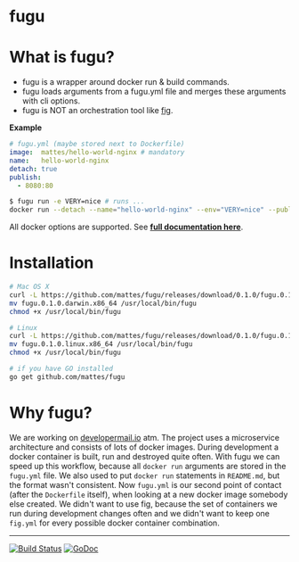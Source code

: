 fugu
====

# What is fugu?

 * fugu is a wrapper around docker run & build commands.
 * fugu loads arguments from a fugu.yml file and 
   merges these arguments with cli options.
 * fugu is NOT an orchestration tool like [fig](https://github.com/docker/fig). 

 
__Example__


```yml
# fugu.yml (maybe stored next to Dockerfile)
image:  mattes/hello-world-nginx # mandatory
name:   hello-world-nginx
detach: true
publish:
  - 8080:80
```

```bash
$ fugu run -e VERY=nice # runs ...
docker run --detach --name="hello-world-nginx" --env="VERY=nice" --publish="8080:80" mattes/hello-world-nginx
```

All docker options are supported. See __[full documentation here](DOC.md)__.


# Installation

```bash
# Mac OS X
curl -L https://github.com/mattes/fugu/releases/download/0.1.0/fugu.0.1.0.darwin.x86_64.tar.gz | tar xvz
mv fugu.0.1.0.darwin.x86_64 /usr/local/bin/fugu
chmod +x /usr/local/bin/fugu

# Linux
curl -L https://github.com/mattes/fugu/releases/download/0.1.0/fugu.0.1.0.linux.x86_64.tar.gz | tar xvz
mv fugu.0.1.0.linux.x86_64 /usr/local/bin/fugu
chmod +x /usr/local/bin/fugu

# if you have GO installed
go get github.com/mattes/fugu
```


# Why fugu?

We are working on [developermail.io](https://developermail.io) atm. 
The project uses a microservice architecture and consists of lots of docker images. 
During development a docker container is built, run and destroyed quite often.
With fugu we can speed up this workflow, because all ``docker run`` arguments
are stored in the ``fugu.yml`` file. We also used to put ``docker run`` statements 
in ``README.md``, but the format wasn't consistent. Now ``fugu.yml`` is our second point of contact 
(after the ``Dockerfile`` itself), when looking at a new docker image somebody else created.
We didn't want to use fig, because the set of containers we run during
development changes often and we didn't want to keep one ``fig.yml`` for every
possible docker container combination.


---

[![Build Status](https://travis-ci.org/mattes/fugu.svg?branch=master)](https://travis-ci.org/mattes/fugu)
[![GoDoc](https://godoc.org/github.com/mattes/fugu?status.svg)](https://godoc.org/github.com/mattes/fugu)


